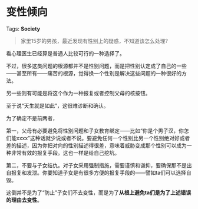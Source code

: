 # 变性倾向

Tags: **Society**

> 家里15岁的男孩，最近发现有性别上的疑惑，不知道该怎么处理?



看心理医生已经算是普通人比较可行的一种选择了。

不过，很多这类问题的根源都并不是性别问题，而是把性别认定成了自己的一些——甚至所有——痛苦的根源，觉得换一个性别是解决这些问题的一种很好的方法。

另一些则有可能是将这个作为一种报复或者控制父母的核按钮。

至于说“天生就是如此”，这很难诊断和确认。

为了确定不是前两者，

第一，父母有必要避免将性别问题和子女教育绑定——比如“你是个男子汉，你怎们能xxxx”这种话就少说或者不说。要避免任何一个性别比另一个性别绝对好或者差的描述，因为你把对向的性别描述得很差，意味着威胁变成那个性别可以成为一种非常有效的报复手段。这也一样是给自己挖坑。

第二，不要与子女结仇。对子女采用强制措施，需要谨慎和谦抑，要确保那不是出自报复和发泄。你要知道子女是有很多方便的报复手段的——譬如ta们可以选择自毁。

这倒并不是为了“防止”子女们不去变性，而是为了**从根上避免ta们是为了上述错误的理由去变性**。



